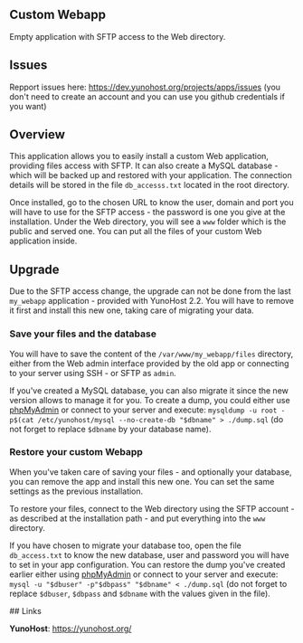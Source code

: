Custom Webapp
-------------

Empty application with SFTP access to the Web directory.

## Issues

Repport issues here: https://dev.yunohost.org/projects/apps/issues (you don't need to create an account and you can use you github credentials if you want)

## Overview

This application allows you to easily install a custom Web application,
providing files access with SFTP. It can also create a MySQL database -
which will be backed up and restored with your application. The connection
details will be stored in the file `db_accesss.txt` located in the root
directory.

Once installed, go to the chosen URL to know the user, domain and port
you will have to use for the SFTP access - the password is one you give
at the installation. Under the Web directory, you will see a `www` folder
which is the public and served one. You can put all the files of your
custom Web application inside.

## Upgrade

Due to the SFTP access change, the upgrade can not be done from the last
`my_webapp` application - provided with YunoHost 2.2. You will have to remove
it first and install this new one, taking care of migrating your data.

### Save your files and the database

You will have to save the content of the `/var/www/my_webapp/files`
directory, either from the Web admin interface provided by the old app or
connecting to your server using SSH - or SFTP as `admin`.

If you've created a MySQL database, you can also migrate it since the new
version allows to manage it for you. To create a dump, you could either use
[phpMyAdmin](https://github.com/YunoHost-Apps/phpmyadmin_ynh) or connect to
your server and execute:
`mysqldump -u root -p$(cat /etc/yunohost/mysql --no-create-db "$dbname" > ./dump.sql`
(do not forget to replace `$dbname` by your database name).

### Restore your custom Webapp

When you've taken care of saving your files - and optionally your database,
you can remove the app and install this new one. You can set the same
settings as the previous installation.

To restore your files, connect to the Web directory using the SFTP account - as
described at the installation path - and put everything into the `www` directory.

If you have chosen to migrate your database too, open the file `db_access.txt`
to know the new database, user and password you will have to set in your app
configuration. You can restore the dump you've created earlier either using
[phpMyAdmin](https://github.com/YunoHost-Apps/phpmyadmin_ynh) or connect to
your server and execute:
`mysql -u "$dbuser" -p"$dbpass" "$dbname" < ./dump.sql`
(do not forget to replace `$dbuser`, `$dbpass` and `$dbname` with the values
given in the file).

## Links

**YunoHost**: https://yunohost.org/
